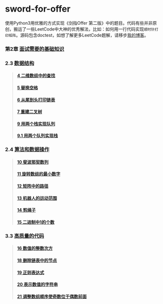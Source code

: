 # sword-for-offer
使用Python3用优雅的方式实现《剑指Offer 第二版》中的题目。代码有些并非原创，搬运了一些LeetCode中大神的优秀解法，比如：如何用一行代码实现`顺时针打印矩阵`。源码包含doctest，如想了解更多LeetCode题解，请移步[我的博客](https://darktiantian.github.io/%E5%89%91%E6%8C%87Offer/)。

### 第2章 [面试需要的基础知识](/chapter_2)

### 2.3 [数据结构](/chapter_2/section_3)
> #### [4 二维数组中的查找](/chapter_2/section_3#4-二维数组中的查找)
> #### [5 替换空格](/chapter_2/section_3#5-替换空格)
> #### [6 从尾到头打印链表](/chapter_2/section_3#6-从尾到头打印链表)
> #### [7 重建二叉树](/chapter_2/section_3#7-重建二叉树)
> #### [9 用两个栈实现队列](/chapter_2/section_3#9-用两个栈实现队列)
> #### [9.1 用两个队列实现栈](/chapter_2/section_3#9_1-用两个队列实现栈)

### 2.4 [算法和数据操作](/chapter_2/section_4)
> #### [10 斐波那契数列](/chapter_2/section_4#10-斐波那契数列)
> #### [11 旋转数组的最小数字](/chapter_2/section_4#11-旋转数组的最小数字)
> #### [12 矩阵中的路径](/chapter_2/section_4#12-矩阵中的路径)
> #### [13 机器人的运动范围](/chapter_2/section_4#13-机器人的运动范围)
> #### [14 剪绳子](/chapter_2/section_4#14-剪绳子)
> #### [15 二进制中1的个数](/chapter_2/section_4#15-二进制中1的个数)

### 3.3 [高质量的代码](/chapter_3/section_3)
> #### [16 数值的整数次方](/chapter_2/section_4#16-数值的整数次方)
> #### [18 删除链表中的节点](/chapter_2/section_4#18-删除链表中的节点)
> #### [19 正则表达式](/chapter_2/section_4#19-正则表达式)
> #### [20 表示数值的字符串](/chapter_2/section_4#20-表示数值的字符串)
> #### [21 调整数组顺序使奇数位于偶数前面](/chapter_2/section_4#21-调整数组顺序使奇数位于偶数前面)
